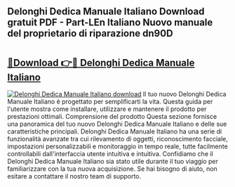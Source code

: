 ## Delonghi Dedica Manuale Italiano Download gratuit PDF - Part-LEn Italiano Nuovo manuale del proprietario di riparazione dn90D

# <h2><a href="http://dfc0pl4.blite.top/?on=Delonghi+Dedica+Manuale+Italiano">🔗Download 👉🔴 Delonghi Dedica Manuale Italiano</a></h2>

[![Delonghi Dedica Manuale Italiano download](https://i.imgur.com/lujVjoI.png)](http://dfc0pl4.blite.top/?on=Delonghi+Dedica+Manuale+Italiano)
Il tuo nuovo Delonghi Dedica Manuale Italiano è progettato per semplificarti la vita. Questa guida per l'utente mostra come installare, utilizzare e mantenere il prodotto per prestazioni ottimali. Comprensione del prodotto Questa sezione fornisce una panoramica del tuo nuovo Delonghi Dedica Manuale Italiano e delle sue caratteristiche principali. Delonghi Dedica Manuale Italiano ha una serie di funzionalità avanzate tra cui rilevamento di oggetti, riconoscimento facciale, impostazioni personalizzabili e monitoraggio in tempo reale, tutte facilmente controllabili dall'interfaccia utente intuitiva e intuitiva. Confidiamo che il Delonghi Dedica Manuale Italiano sia stato utile durante il tuo viaggio per familiarizzare con la tua nuova acquisizione. Se hai bisogno di aiuto, non esitare a contattare il nostro team di supporto.
